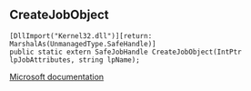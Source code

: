 ## CreateJobObject

```
[DllImport("Kernel32.dll")][return: MarshalAs(UnmanagedType.SafeHandle)]
public static extern SafeJobHandle CreateJobObject(IntPtr lpJobAttributes, string lpName);
```

[Microsoft documentation](https://docs.microsoft.com/en-us/windows/win32/api/jobapi2/nf-jobapi2-createjobobjectw)
